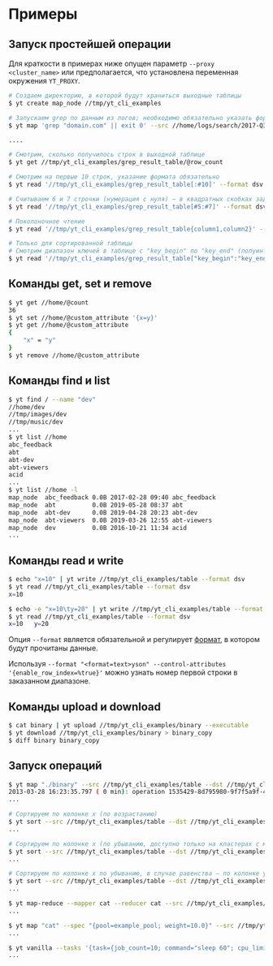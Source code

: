 # Примеры

## Запуск простейшей операции

Для краткости в примерах ниже опущен параметр ```--proxy <cluster_name>``` или предполагается, что установлена переменная окружения ```YT_PROXY```.

```bash
# Создаем директорию, в которой будут храниться выходные таблицы
$ yt create map_node //tmp/yt_cli_examples

# Запускаем grep по данным из логов; необходимо обязательно указать формат, в котором данные поступят на вход операции
$ yt map 'grep "domain.com" || exit 0' --src //home/logs/search/2017-Q3 --dst //tmp/yt_cli_examples/grep_result_table --format dsv

....

# Смотрим, сколько получилось строк в выходной таблице
$ yt get //tmp/yt_cli_examples/grep_result_table/@row_count

# Смотрим на первые 10 строк, указание формата обязательно
$ yt read '//tmp/yt_cli_examples/grep_result_table[:#10]' --format dsv

# Считываем 6 и 7 строчки (нумерация с нуля) — в квадратных скобках задаётся полуинтервал, включающий левую границу и не включающий правую
$ yt read '//tmp/yt_cli_examples/grep_result_table[#5:#7]' --format dsv

# Поколоночное чтение
$ yt read '//tmp/yt_cli_examples/grep_result_table{column1,column2}' --format dsv

# Только для сортированной таблицы
# Смотрим диапазон ключей в таблице c "key_begin" по "key_end" (полуинтервал, включающий левую границу и не включающий правую)
$ yt read '//tmp/yt_cli_examples/grep_result_table["key_begin":"key_end"]' --format dsv
```

## Команды get, set и remove

```bash
$ yt get //home/@count
36
$ yt set //home/@custom_attribute '{x=y}'
$ yt get //home/@custom_attribute
{
    "x" = "y"
}
$ yt remove //home/@custom_attribute
```

## Команды find и list

```bash
$ yt find / --name "dev"
//home/dev
//tmp/images/dev
//tmp/music/dev
...
$ yt list //home
abc_feedback
abt
abt-dev
abt-viewers
acid
...
$ yt list //home -l
map_node  abc_feedback 0.0B 2017-02-28 09:40 abc_feedback
map_node  abt          0.0B 2019-05-28 08:37 abt
map_node  abt-dev      0.0B 2019-04-28 20:23 abt-dev
map_node  abt-viewers  0.0B 2019-03-26 12:55 abt-viewers
map_node  dev          0.0B 2016-10-21 11:34 acid
...
```

## Команды read и write

```bash
$ echo "x=10" | yt write //tmp/yt_cli_examples/table --format dsv
$ yt read //tmp/yt_cli_examples/table --format dsv
x=10
```

```bash
$ echo -e "x=10\ty=20" | yt write //tmp/yt_cli_examples/table --format dsv
$ yt read //tmp/yt_cli_examples/table --format dsv
x=10   y=20
```

Опция `--format` является обязательной и регулирует [формат](../../../user-guide/storage/formats.md), в котором будут прочитаны данные.

Используя `--format "<format=text>yson" --control-attributes '{enable_row_index=%true}'` можно узнать номер первой строки в заказанном диапазоне.

## Команды upload и download

```bash
$ cat binary | yt upload //tmp/yt_cli_examples/binary --executable
$ yt download //tmp/yt_cli_examples/binary > binary_copy
$ diff binary binary_copy
```

## Запуск операций

```bash
$ yt map "./binary" --src //tmp/yt_cli_examples/table --dst //tmp/yt_cli_examples/output --format dsv --local-file binary
2013-03-28 16:23:35.797 ( 0 min): operation 1535429-8d795980-9f7f5a9f-44bec919 initializing
...

# Сортируем по колонке x (по возрастанию)
$ yt sort --src //tmp/yt_cli_examples/table --dst //tmp/yt_cli_examples/output --sort-by "x"
...

# Сортируем по колонке x (по убыванию, доступно только на кластерах с мастерами версии 21.2+)
$ yt sort --src //tmp/yt_cli_examples/table --dst //tmp/yt_cli_examples/output --sort-by "{name=x; sort_order=descending;}"
...

# Сортируем по колонке x по убыванию, в случае равенства — по колонке y по возрастанию (сортировка по убыванию доступна только на кластерах с мастерами версии 21.2+)
$ yt sort --src //tmp/yt_cli_examples/table --dst //tmp/yt_cli_examples/output --sort-by "{name=x; sort_order=descending;}" --sort-by "y"
...

$ yt map-reduce --mapper cat --reducer cat --src //tmp/yt_cli_examples/table --dst //tmp/yt_cli_examples/output --format dsv --reduce-by "x"
...

$ yt map "cat" --spec "{pool=example_pool; weight=10.0}" --src //tmp/yt_cli_examples/table --dst //tmp/yt_cli_examples/output --format yson
...

$ yt vanilla --tasks '{task={job_count=10; command="sleep 60"; cpu_limit=2};}' --spec '{resource_limits={user_slots=2}}'
...
```